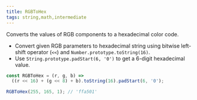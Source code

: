```yaml
---
title: RGBToHex
tags: string,math,intermediate
---
```


Converts the values of RGB components to a hexadecimal color code.

- Convert given RGB parameters to hexadecimal string using bitwise left-shift operator (`<<`) and `Number.prototype.toString(16)`.
- Use `String.prototype.padStart(6, '0')` to get a 6-digit hexadecimal value.

```js
const RGBToHex = (r, g, b) =>
  ((r << 16) + (g << 8) + b).toString(16).padStart(6, '0');
```

```js
RGBToHex(255, 165, 1); // 'ffa501'
```
